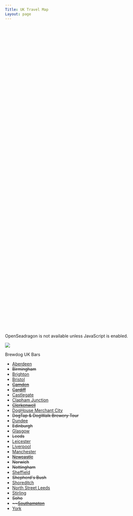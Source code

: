 ```yaml
---
Title: UK Travel Map
Layout: page
---
```


<div id="openseadragon1" style="width: 100%"></div>


<script src="/public/maps/openseadragon.min.js"></script>

<div id="travelmap" style="width: 100%; height: 1000px;"></div>
<script type="text/javascript">
    OpenSeadragon({
        id:            "travelmap",
        defaultZoomLevel: 	2,
        tileSources:   {
            type: 'image',
            url:  '/images/premier-inn-map-nov-17.png'
        }
    });
</script>
<noscript>
    <p>OpenSeadragon is not available unless JavaScript is enabled.</p>
    <img src='/images/premier-inn-map-nov-17.png'
         />
</noscript>


Brewdog UK Bars

-   [Aberdeen](https://www.brewdog.com/bars/uk/aberdeen "Aberdeen")
-   ~~Birmingham~~
-   [Brighton](https://www.brewdog.com/bars/uk/brighton "Brighton")
-   [Bristol](https://www.brewdog.com/bars/uk/bristol "Bristol")
-   [~~Camden~~](https://www.brewdog.com/bars/uk/camden "Camden")
-   ~~[Cardiff](https://www.brewdog.com/bars/uk/cardiff "Cardiff")~~
-   [Castlegate](https://www.brewdog.com/bars/uk/castlegate "Castlegate")
-   [Clapham Junction](https://www.brewdog.com/bars/uk/clapham-junction "Clapham Junction")
-   <span style="text-decoration:line-through;">[Clerkenwell](https://www.brewdog.com/bars/uk/clerkenwell "Clerkenwell")</span>
-   [DogHouse Merchant City](https://www.brewdog.com/bars/uk/doghouse-merchant-city "DogHouse Merchant City")
-   ~~DogTap & DogWalk Brewery Tour~~
-   [Dundee](https://www.brewdog.com/bars/uk/dundee "Dundee")
-   ~~Edinburgh~~
-   [Glasgow](https://www.brewdog.com/bars/uk/glasgow "Glasgow")
-   ~~Leeds~~
-   [Leicester](https://www.brewdog.com/bars/uk/leicester "Leicester")
-   [Liverpool](https://www.brewdog.com/bars/uk/liverpool "Liverpool")
-   [Manchester](https://www.brewdog.com/bars/uk/manchester "Manchester")
-   ~~[Newcastle](https://www.brewdog.com/bars/uk/newcastle "Newcastle")~~
-   ~~Norwich~~
-   ~~Nottingham~~
-   [Sheffield](https://www.brewdog.com/bars/uk/sheffield "Sheffield")
-   ~~Shepherd's Bush~~
-   [Shoreditch](https://www.brewdog.com/bars/uk/shoreditch "Shoreditch")
-   [North Street Leeds](https://www.brewdog.com/bars/uk/northstreetleeds "North Street Leeds")
-   [Stirling](https://www.brewdog.com/bars/uk/stirling "Stirling")
-   ~~Soho~~
-   <span style="text-decoration:line-through;">~~[Southampton](https://www.brewdog.com/bars/uk/southampton "Southampton")</span>
-   [York](https://www.brewdog.com/bars/uk/york "York ")
